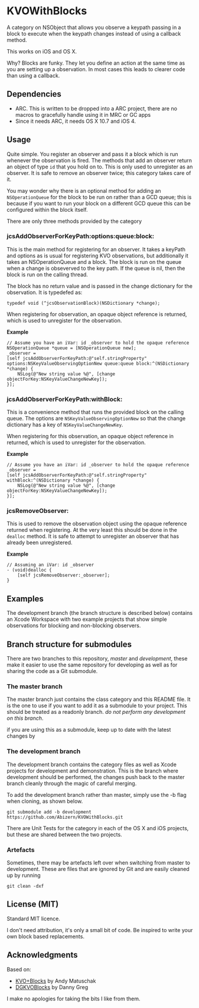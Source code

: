 # KVOWithBlocks

A category on NSObject that allows you observe a keypath passing in a block to
execute when the keypath changes instead of using a callback method.

This works on iOS and OS X.

Why? Blocks are funky. They let you define an action at the same time as you are
setting up a observation. In most cases this leads to clearer code than using a
callback.

## Dependencies

+ ARC. This is written to be dropped into a ARC project, there are no macros to
gracefully handle using it in MRC or GC apps
+ Since it needs ARC, it needs OS X 10.7 and iOS 4.

## Usage

Quite simple. You register an observer and pass it a block which is run whenever
the observation is fired. The methods that add an observer return an object of
type `id` that you hold on to. This is only used to unregister as an
observer. It is safe to remove an observer twice; this category takes care of
it.

You may wonder why there is an optional method for adding an `NSOperationQueue`
for the block to be run on rather than a GCD queue; this is because if you want
to run your block on a different GCD queue this can be configured within the
block itself.

There are only three methods provided by the category

### jcsAddObserverForKeyPath:options:queue:block:

This is the main method for registering for an observer. It takes a keyPath and
options as is usual for registering KVO observations, but additionally it takes
an NSOperationQueue and a block. The block is run on the queue when a change is
obseverved to the key path. If the queue is nil, then the block is run on the
calling thread.

The block has no return value and is passed in the change dictionary for the
observation.  It is typedefed as:

```objc
typedef void (^jcsObservationBlock)(NSDictionary *change);
```

When registering for observation, an opaque object reference is returned, which
is used to unregister for the observation.

**Example**

```objc
// Assume you have an iVar: id _observer to hold the opaque reference
NSOperationQueue *queue = [NSOperationQueue new];
_observer =
[self jcsAddObserverForKeyPath:@"self.stringProperty" options:NSKeyValueObservingOptionNew queue:queue block:^(NSDictionary *change) {
    NSLog(@"New string value %@", [change objectForKey:NSKeyValueChangeNewKey]);
}];
```

### jcsAddObserverForKeyPath:withBlock:

This is a convenience method that runs the provided block on the calling
queue. The options are `NSKeyValueObservingOptionNew` so that the change
dictionary has a key of `NSKeyValueChangeNewKey`.

When registering for this observation, an opaque object reference in returned,
which is used to unregister for the observation.

**Example**

```objc
// Assume you have an iVar: id _observer to hold the opaque reference
_observer =
[self jcsAddObserverForKeyPath:@"self.stringProperty" withBlock:^(NSDictionary *change) {
    NSLog(@"New string value %@", [change objectForKey:NSKeyValueChangeNewKey]);
}];
```
### jcsRemoveObserver:

This is used to remove the observation object using the opaque reference
returned when registering. At the very least this should be done in the
`dealloc` method. It is safe to attempt to unregister an observer that has
already been unregistered.

**Example**

```objc
// Assuming an iVar: id _observer
- (void)dealloc {
    [self jcsRemoveObserver:_observer];
}
```

## Examples

The development branch (the branch structure is described below) contains an
Xcode Workspace with two example projects that show simple observations for
blocking and non-blocking observers.

## Branch structure for submodules

There are two branches to this repository, *master* and *development*, these
make it easier to use the same repository for developing as well as for sharing
the code as a Git submodule.

### The master branch

The master branch just contains the class category and this README file. It is
the one to use if you want to add it as a submodule to your project. This should
be treated as a readonly branch. *do not perform any development on this
branch*.

if you are using this as a submodule, keep up to date with the latest changes by

### The development branch

The development branch contains the category files as well as Xcode projects for
development and demonstration. This is the branch where development should be
performed, the changes push back to the master branch cleanly through the magic
of careful merging.

To add the development branch rather than master, simply use the -b flag when
cloning, as shown below.

    git submodule add -b development https://github.com/Abizern/KVOWithBlocks.git

There are Unit Tests for the category in each of the OS X and iOS projects, but
these are shared between the two projects.

### Artefacts

Sometimes, there may be artefacts left over when switching from master to
development. These are files that are ignored by Git and are easily cleaned up
by running

    git clean -dxf

## License (MIT)

Standard MIT licence.

I don't need attribution, it's only a small bit of code. Be inspired to write
your own block based replacements.

## Acknowledgments

Based on:
+ [KVO+Blocks](https://gist.github.com/153676) by Andy Matuschak
+ [DGKVOBlocks](https://github.com/dannygreg/DGKVOBlocks) by Danny Greg

I make no apologies for taking the bits I like from them.
